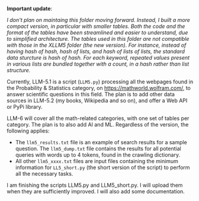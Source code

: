 <b>Important update</b>: <p>
<i>I don't plan on maintaing this folder moving forward. Instead, I built a more compact version, in particular with smaller tables. Both the code and the format of the tables have been streamlined and easier to understand, due to simplified architecture. The tables used in this folder are not compatible with those in the XLLM5 folder (the new version). For instance, instead of having hash of hash, hash of lists, and hash of lists of lists, the standard data sturcture is hash of hash. For each keyword, repeated values present in various lists are bundled together with a count, in a hash rather than list structure.</i>

Currently, LLM-5.1 is a script (<code>LLM5.py</code>) processing all the webpages found in the Probability & Statistics category, on https://mathworld.wolfram.com/, to answer scientific questions in this field. The plan is to add other data sources in LLM-5.2 (my books, Wikipedia and so on), and offer a Web API or PyPi library. 

LLM-6 will cover all the math-related categories, with one set of tables per category. The plan is to also add AI and ML. Regardless of the version, the following applies:

<ul>
  <li> The <code>llm5_results.txt</code> file is an example of search results for a sample question. The <code>llm5_dump.txt</code> file contains the results for all potential queries with words up to 4 tokens, found in the crawling dictionary.</li>
  <li>All other <code>llm5_xxxx.txt</code> files are input files containing the minimum information for <code>LL5_short.py</code> (the short version of the script) to perform all the necessary tasks.</li>
</ul>

I am finishing the scripts LLM5.py and LLM5_short.py. I will upload them when they are sufficiently improved. I will also add some documentation.
